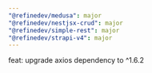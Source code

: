 ```yaml
---
"@refinedev/medusa": major
"@refinedev/nestjsx-crud": major
"@refinedev/simple-rest": major
"@refinedev/strapi-v4": major
---
```


feat: upgrade axios dependency to ^1.6.2
